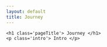 ```yaml
---
layout: default
title: Journey
---
```


<div class='post'>

	<h1 class='pageTitle'> Journey </h1>
	<p class='intro'> Intro </p>

</div>
